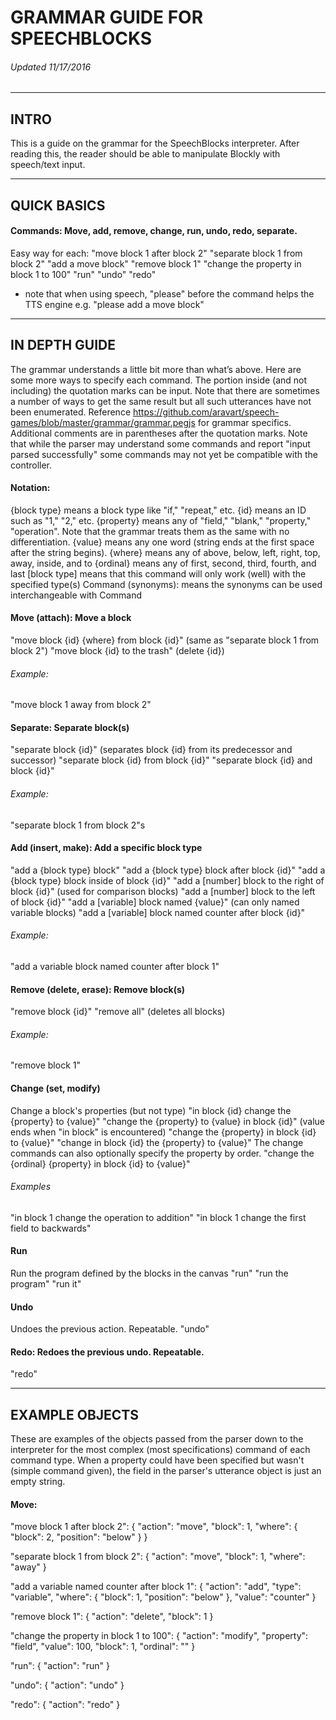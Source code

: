 # GRAMMAR GUIDE FOR SPEECHBLOCKS
###### Updated 11/17/2016

___________________________________________________________________________________________________

## INTRO

This is a guide on the grammar for the SpeechBlocks interpreter. After reading this, the reader
should be able to manipulate Blockly with speech/text input.

___________________________________________________________________________________________________

## QUICK BASICS

#### Commands: Move, add, remove, change, run, undo, redo, separate.

Easy way for each:
   "move block 1 after block 2"
   "separate block 1 from block 2"
   "add a move block"
   "remove block 1"
   "change the property in block 1 to 100"
   "run"
   "undo"
   "redo"

* note that when using speech, "please" before the command helps the TTS engine e.g.
"please add a move block"

___________________________________________________________________________________________________

## IN DEPTH GUIDE

The grammar understands a little bit more than what’s above. Here are some more ways to specify
each command. The portion inside (and not including) the quotation marks can be input. Note that
there are sometimes a number of ways to get the same result but all such utterances have not been
enumerated. Reference https://github.com/aravart/speech-games/blob/master/grammar/grammar.pegjs
for grammar specifics. Additional comments are in parentheses after the quotation marks. Note that
while the parser may understand some commands and report "input parsed successfully" some commands
may not yet be compatible with the controller.

#### Notation:
   {block type} means a block type like "if," "repeat," etc.
   {id} means an ID such as "1," "2," etc.
   {property} means any of "field," "blank," "property," "operation". Note that the grammar treats
      them as the same with no differentiation.
   {value} means any one word (string ends at the first space after the string begins).
   {where} means any of above, below, left, right, top, away, inside, and to
   {ordinal} means any of first, second, third, fourth, and last
   [block type] means that this command will only work (well) with the specified type(s)
   Command (synonyms): means the synonyms can be used interchangeable with Command

#### Move (attach): Move a block
   "move block {id} {where} from block {id}" (same as "separate block 1 from block 2")
   "move block {id} to the trash" (delete {id})
###### Example: 
   "move block 1 away from block 2"

#### Separate: Separate block(s)
   "separate block {id}" (separates block {id} from its predecessor and successor)
   "separate block {id} from block {id}"
   "separate block {id} and block {id}"
###### Example: 
"separate block 1 from block 2"s

#### Add (insert, make): Add a specific block type
   "add a {block type} block"
   "add a {block type} block after block {id}"
   "add a {block type} block inside of block {id}"
   "add a [number] block to the right of block {id}" (used for comparison blocks)
   "add a [number] block to the left of block {id}"
   "add a [variable] block named {value}" (can only named variable blocks)
   "add a [variable] block named counter after block {id}"
###### Example: 
   "add a variable block named counter after block 1"

#### Remove (delete, erase): Remove block(s)
   "remove block {id}"
   "remove all" (deletes all blocks)
###### Example: 
   "remove block 1"

#### Change (set, modify)
Change a block's properties (but not type)
   "in block {id} change the {property} to {value}"
   "change the {property} to {value} in block {id}" (value ends when "in block" is encountered)
   "change the {property} in block {id} to {value}"
   "change in block {id} the {property} to {value}"
   The change commands can also optionally specify the property by order.
   "change the {ordinal} {property} in block {id} to {value}"
###### Examples
   "in block 1 change the operation to addition"
   "in block 1 change the first field to backwards"

#### Run
Run the program defined by the blocks in the canvas
  "run"
  "run the program"
  "run it"

#### Undo
Undoes the previous action. Repeatable.
  "undo"

#### Redo: Redoes the previous undo. Repeatable.
  "redo"

___________________________________________________________________________________________________

## EXAMPLE OBJECTS

These are examples of the objects passed from the parser down to the interpreter for the most
complex (most specifications) command of each command type. When a property could have been
specified but wasn't (simple command given), the field in the parser's utterance object is just an
empty string.

#### Move:
"move block 1 after block 2":
{
   "action": "move",
   "block": 1,
   "where": {
      "block": 2,
      "position": "below"
   }
}

"separate block 1 from block 2":
{
   "action": "move",
   "block": 1,
   "where": "away"
}

"add a variable named counter after block 1":
{
   "action": "add",
   "type": "variable",
   "where": {
      "block": 1,
      "position": "below"
   },
   "value": "counter"
}

"remove block 1":
{
   "action": "delete",
   "block": 1
}

"change the property in block 1 to 100":
{
   "action": "modify",
   "property": "field",
   "value": 100,
   "block": 1,
   "ordinal": ""
}

"run":
{
   "action": "run"
}

"undo":
{
   "action": "undo"
}

"redo":
{
   "action": "redo"
}
